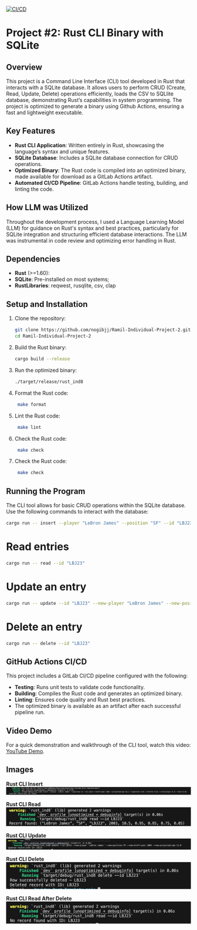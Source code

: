 [![CI/CD](https://github.com/nogibjj/Ramil-Individual-Project-2/actions/workflows/main.yaml/badge.svg)](https://github.com/nogibjj/Ramil-Individual-Project-2/actions/workflows/main.yaml)

# Project #2: Rust CLI Binary with SQLite

## Overview
This project is a Command Line Interface (CLI) tool developed in Rust that interacts with a SQLite database. It allows users to perform CRUD (Create, Read, Update, Delete) operations efficiently, loads the CSV to SQLlite database, demonstrating Rust’s capabilities in system programming. The project is optimized to generate a binary using Github Actions, ensuring a fast and lightweight executable.

## Key Features
- **Rust CLI Application**: Written entirely in Rust, showcasing the language’s syntax and unique features.
- **SQLite Database**: Includes a SQLite database connection for CRUD operations.
- **Optimized Binary**: The Rust code is compiled into an optimized binary, made available for download as a GitLab Actions artifact.
- **Automated CI/CD Pipeline**: GitLab Actions handle testing, building, and linting the code.

## How LLM was Utilized
Throughout the development process, I used a Language Learning Model (LLM) for guidance on Rust's syntax and best practices, particularly for SQLite integration and structuring efficient database interactions. The LLM was instrumental in code review and optimizing error handling in Rust.

## Dependencies
- **Rust** (>=1.60): 
- **SQLite**: Pre-installed on most systems; 
- **RustLibraries**: reqwest, rusqlite, csv, clap

## Setup and Installation

1. Clone the repository:
   ```bash
   git clone https://github.com/nogibjj/Ramil-Individual-Project-2.git
   cd Ramil-Individual-Project-2
   ```

2. Build the Rust binary:
   ```bash
   cargo build --release
   ```

3. Run the optimized binary:
   ```bash
   ./target/release/rust_ind8
   ```
4. Format the Rust code:
   ```bash
    make format
   ```
5. Lint the Rust code:
   ```bash
    make lint
   ```

6. Check the Rust code:
   ```bash
    make check
   ```

7. Check the Rust code:
   ```bash
    make check
   ```

## Running the Program

The CLI tool allows for basic CRUD operations within the SQLite database. Use the following commands to interact with the database:

```bash
cargo run -- insert --player "LeBron James" --position "SF" --id "LBJ23" --draft-year 2003 --projected-spm 10.5 --superstar 0.95 --starter 0.85 --role-player 0.75 --bust 0.05
```

# Read entries
```bash
cargo run -- read --id "LBJ23"
```

# Update an entry
```bash
cargo run -- update --id "LBJ23" --new-player "LeBron James" --new-position "PF" --new-draft-year 2004 --new-projected-spm 11.0
```

# Delete an entry
```bash
cargo run -- delete --id "LBJ23"
```


## GitHub Actions CI/CD
This project includes a GitLab CI/CD pipeline configured with the following:
- **Testing**: Runs unit tests to validate code functionality.
- **Building**: Compiles the Rust code and generates an optimized binary.
- **Linting**: Ensures code quality and Rust best practices.
- The optimized binary is available as an artifact after each successful pipeline run.

## Video Demo
For a quick demonstration and walkthrough of the CLI tool, watch this video: [YouTube Demo](https://youtube.com/link).

## Images

**Rust CLI Insert**
![Run Example Console Output](https://github.com/nogibjj/Ramil-Individual-Project-2/blob/2ef392bf614b40f5a50cf18c9f3e3700c36a218b/images/insert.png)


**Rust CLI Read**
![Run Example Console Output](https://github.com/nogibjj/Ramil-Individual-Project-2/blob/2ef392bf614b40f5a50cf18c9f3e3700c36a218b/images/read.png)


**Rust CLI Update**
![Run Example Console Output](https://github.com/nogibjj/Ramil-Individual-Project-2/blob/2ef392bf614b40f5a50cf18c9f3e3700c36a218b/images/update.png)


**Rust CLI Delete**
![Run Example Console Output](https://github.com/nogibjj/Ramil-Individual-Project-2/blob/2ef392bf614b40f5a50cf18c9f3e3700c36a218b/images/delete.png)


**Rust CLI Read After Delete**
![Run Example Console Output](https://github.com/nogibjj/Ramil-Individual-Project-2/blob/2ef392bf614b40f5a50cf18c9f3e3700c36a218b/images/read%20after%20delete.png)

